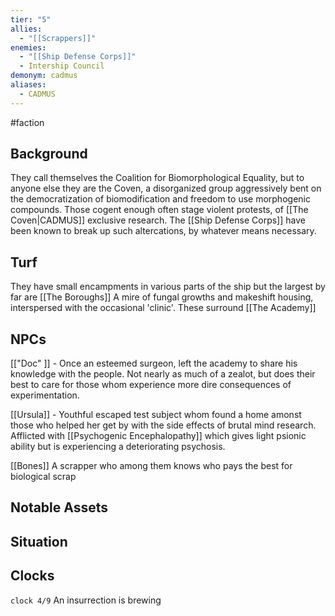 ```yaml
---
tier: "5"
allies:
  - "[[Scrappers]]"
enemies:
  - "[[Ship Defense Corps]]"
  - Intership Council
demonym: cadmus
aliases:
  - CADMUS
---
```

#faction

## Background
They call themselves the Coalition for Biomorphological Equality, but to anyone else they are the Coven, a disorganized group aggressively bent on the democratization of biomodification and freedom to use morphogenic compounds. Those cogent enough often stage violent protests, of [[The Coven|CADMUS]] exclusive research. The [[Ship Defense Corps]] have been known to break up such altercations, by whatever means necessary.

## Turf
They have small encampments in various parts of the ship but the largest by far are [[The Boroughs]] A mire of fungal growths and makeshift housing, interspersed with the occasional 'clinic'. These surround [[The Academy]]

## NPCs
[["Doc" ]] - Once an esteemed surgeon, left the academy to share his knowledge with the people. Not nearly as much of a zealot, but does their best to care for those whom experience more dire consequences of experimentation.

[[Ursula]] - Youthful escaped test subject whom found a home amonst those who helped her get by with the side effects of brutal mind research. Afflicted with [[Psychogenic Encephalopathy]] which gives light psionic ability but is experiencing a deteriorating psychosis.

[[Bones]] A scrapper who among them knows who pays the best for biological scrap
## Notable Assets

## Situation

## Clocks

`clock 4/9` An insurrection is brewing